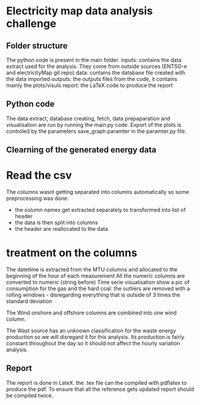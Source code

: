 # Electricity map data analysis challenge

## Folder structure
The python code is present in the main folder.
inputs: contains the data extract used for the analysis. They come from outside sources (ENTSO-e and electricityMap git repo)
data: contains the database file created with the data imported
outputs: the outputs files from the code, it contains mainly the plots/visuls
report: the LaTeX code to produce the report

## Python code
The data extract, database creating, fetch, data prepaparation and visualisation are run by running the main.py code.
Export of the plots is controled by the parameters save_graph paramter in the paramter.py file.

## Clearning of the generated energy data

# Read the csv
The columns wasnt getting separated into columns automatically so some preprocessing was done:
 - the column names get extracted separately to transformed into list of header
 - the data is then split into columns
 - the header are reallocated to the data

# treatment on the columns
The datetime is extracted from the MTU columns and allocated to the beginning of the hour of each measurement
All the numeric columns are converted to numeric (string before)
Time serie visualisation show a pic of consumption for the gas and the hard coal:
 the outliers are removed with a rolling windows - disregarding everything that is outside of 3 times the standard deviation

The Wind onshore and offshore columns are combined into one wind column.

The Wast source has an unknown classification for the waste energy production so we will disregard it for this analysis.
Its production is fairly constant throughout the day so it should not affect the hourly variation analysis.


## Report
The report is done in LateX. the .tex file can the compiled with pdflatex to produce the pdf.
To ensure that all the reference gets updated report should be compiled twice.


